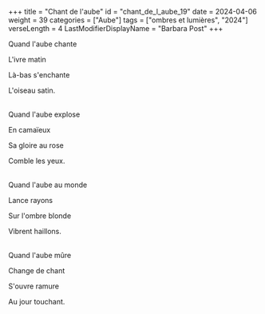 +++
title = "Chant de l'aube"
id = "chant_de_l_aube_19"
date = 2024-04-06
weight = 39
categories = ["Aube"]
tags = ["ombres et lumières", "2024"]
verseLength = 4
LastModifierDisplayName = "Barbara Post"
+++

Quand l'aube chante

L'ivre matin

Là-bas s'enchante

L'oiseau satin.

 \
Quand l'aube explose

En camaïeux

Sa gloire au rose

Comble les yeux.

 \
Quand l'aube au monde

Lance rayons

Sur l'ombre blonde

Vibrent haillons.

 \
Quand l'aube mûre

Change de chant

S'ouvre ramure

Au jour touchant.
